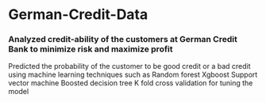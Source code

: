 # German-Credit-Data

### Analyzed credit-ability of the customers at German Credit Bank to minimize risk and maximize profit 

Predicted the probability of the customer to be good credit or a bad credit using machine learning techniques such as 
      Random forest
      Xgboost
      Support vector machine 
      Boosted decision tree 
      K fold cross validation for tuning the model
